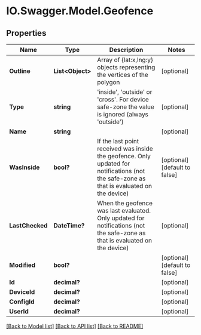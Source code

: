 # IO.Swagger.Model.Geofence
## Properties

Name | Type | Description | Notes
------------ | ------------- | ------------- | -------------
**Outline** | **List&lt;Object&gt;** | Array of {lat:x,lng:y} objects representing the vertices of the polygon | [optional] 
**Type** | **string** | &#39;inside&#39;, &#39;outside&#39; or &#39;cross&#39;. For device safe-zone the value is ignored (always &#39;outside&#39;) | [optional] 
**Name** | **string** |  | [optional] 
**WasInside** | **bool?** | If the last point received was inside the geofence. Only updated for notifications (not the safe-zone as that is evaluated on the device) | [optional] [default to false]
**LastChecked** | **DateTime?** | When the geofence was last evaluated. Only updated for notifications (not the safe-zone as that is evaluated on the device) | [optional] 
**Modified** | **bool?** |  | [optional] [default to false]
**Id** | **decimal?** |  | [optional] 
**DeviceId** | **decimal?** |  | [optional] 
**ConfigId** | **decimal?** |  | [optional] 
**UserId** | **decimal?** |  | [optional] 

[[Back to Model list]](../README.md#documentation-for-models) [[Back to API list]](../README.md#documentation-for-api-endpoints) [[Back to README]](../README.md)

